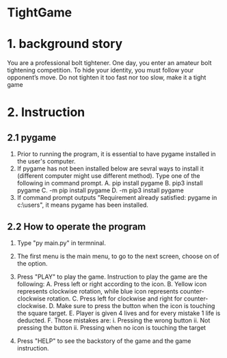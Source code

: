 # TightGame

# 1. background story

You are a professional bolt tightener. One day, you enter an amateur bolt tightening competition. To hide your identity, you must follow your opponent’s move.  Do not tighten it too fast nor too slow, make it a tight game 


# 2. Instruction

## 2.1 pygame
1. Prior to running the program, it is essential to have pygame installed in the user's computer.
2. If pygame has not been installed below are sevral ways to install it (different computer might use different method). Type one of the following in command prompt.
    A. pip install pygame
    B. pip3 install pygame
    C. -m pip install pygame
    D. -m pip3 install pygame
3. If command prompt outputs "Requirement already satisfied: pygame in c:\users\", it means pygame has been installed.

## 2.2 How to operate the program
1. Type "py main.py" in termninal.
2. The first menu is the main menu, to go to the next screen, choose on of the option.
3. Press "PLAY" to play the game. Instruction to play the game are the following:
    A. Press left or right according to the icon.
    B. Yellow icon represents clockwise rotation, while blue icon represents counter-clockwise rotation.
    C. Press left for clockwise and right for counter-clockwise.
    D. Make sure to press the button when the icon is touching the square target.
    E. Player is given 4 lives and for every mistake 1 life is deducted.
    F. Those mistakes are:
        i. Pressing the wrong button
        ii. Not pressing the button
        ii. Pressing when no icon is touching the target
    
5. Press "HELP" to see the backstory of the game and the game instruction. 
